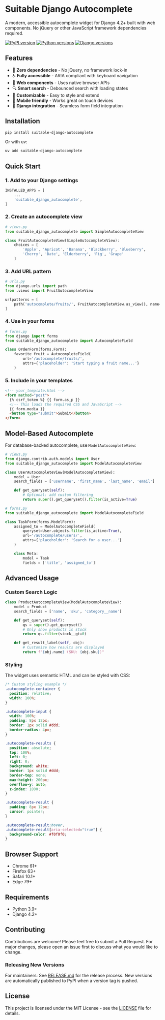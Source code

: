 # Suitable Django Autocomplete

A modern, accessible autocomplete widget for Django 4.2+ built with web components. No jQuery or other JavaScript framework dependencies required.

[![PyPI version](https://badge.fury.io/py/suitable-django-autocomplete.svg)](https://badge.fury.io/py/suitable-django-autocomplete)
[![Python versions](https://img.shields.io/pypi/pyversions/suitable-django-autocomplete)](https://pypi.org/project/suitable-django-autocomplete/)
[![Django versions](https://img.shields.io/badge/Django-4.2%2B-blue)](https://www.djangoproject.com/)

## Features

- 🎯 **Zero dependencies** - No jQuery, no framework lock-in
- ♿ **Fully accessible** - ARIA compliant with keyboard navigation
- 🚀 **Web components** - Uses native browser APIs
- 🔍 **Smart search** - Debounced search with loading states
- 🎨 **Customizable** - Easy to style and extend
- 📱 **Mobile friendly** - Works great on touch devices
- 🔧 **Django integration** - Seamless form field integration

## Installation

```bash
pip install suitable-django-autocomplete
```

Or with uv:

```bash
uv add suitable-django-autocomplete
```

## Quick Start

### 1. Add to your Django settings

```python
INSTALLED_APPS = [
    ...
    'suitable_django_autocomplete',
]
```

### 2. Create an autocomplete view

```python
# views.py
from suitable_django_autocomplete import SimpleAutocompleteView

class FruitAutocompleteView(SimpleAutocompleteView):
    choices = [
        'Apple', 'Apricot', 'Banana', 'Blackberry', 'Blueberry',
        'Cherry', 'Date', 'Elderberry', 'Fig', 'Grape'
    ]
```

### 3. Add URL pattern

```python
# urls.py
from django.urls import path
from .views import FruitAutocompleteView

urlpatterns = [
    path('autocomplete/fruits/', FruitAutocompleteView.as_view(), name='fruits-autocomplete'),
]
```

### 4. Use in your forms

```python
# forms.py
from django import forms
from suitable_django_autocomplete import AutocompleteField

class OrderForm(forms.Form):
    favorite_fruit = AutocompleteField(
        url='/autocomplete/fruits/',
        attrs={'placeholder': 'Start typing a fruit name...'}
    )
```

### 5. Include in your templates

```html
<!-- your_template.html -->
<form method="post">
  {% csrf_token %} {{ form.as_p }}
  <!-- This loads the required CSS and JavaScript -->
  {{ form.media }}
  <button type="submit">Submit</button>
</form>
```

## Model-Based Autocomplete

For database-backed autocomplete, use `ModelAutocompleteView`:

```python
# views.py
from django.contrib.auth.models import User
from suitable_django_autocomplete import ModelAutocompleteView

class UserAutocompleteView(ModelAutocompleteView):
    model = User
    search_fields = ['username', 'first_name', 'last_name', 'email']

    def get_queryset(self):
        # Optional: add custom filtering
        return super().get_queryset().filter(is_active=True)

# forms.py
from suitable_django_autocomplete import ModelAutocompleteField

class TaskForm(forms.ModelForm):
    assigned_to = ModelAutocompleteField(
        queryset=User.objects.filter(is_active=True),
        url='/autocomplete/users/',
        attrs={'placeholder': 'Search for a user...'}
    )

    class Meta:
        model = Task
        fields = ['title', 'assigned_to']
```

## Advanced Usage

### Custom Search Logic

```python
class ProductAutocompleteView(ModelAutocompleteView):
    model = Product
    search_fields = ['name', 'sku', 'category__name']

    def get_queryset(self):
        qs = super().get_queryset()
        # Only show products in stock
        return qs.filter(stock__gt=0)

    def get_result_label(self, obj):
        # Customize how results are displayed
        return f"{obj.name} (SKU: {obj.sku})"
```

### Styling

The widget uses semantic HTML and can be styled with CSS:

```css
/* Custom styling example */
.autocomplete-container {
  position: relative;
  width: 100%;
}

.autocomplete-input {
  width: 100%;
  padding: 8px 12px;
  border: 1px solid #ddd;
  border-radius: 4px;
}

.autocomplete-results {
  position: absolute;
  top: 100%;
  left: 0;
  right: 0;
  background: white;
  border: 1px solid #ddd;
  border-top: none;
  max-height: 200px;
  overflow-y: auto;
  z-index: 1000;
}

.autocomplete-result {
  padding: 8px 12px;
  cursor: pointer;
}

.autocomplete-result:hover,
.autocomplete-result[aria-selected="true"] {
  background-color: #f0f0f0;
}
```

## Browser Support

- Chrome 61+
- Firefox 63+
- Safari 10.1+
- Edge 79+

## Requirements

- Python 3.9+
- Django 4.2+

## Contributing

Contributions are welcome! Please feel free to submit a Pull Request. For major changes, please open an issue first to discuss what you would like to change.

### Releasing New Versions

For maintainers: See [RELEASE.md](RELEASE.md) for the release process. New versions are automatically published to PyPI when a version tag is pushed.

## License

This project is licensed under the MIT License - see the [LICENSE](LICENSE) file for details.
